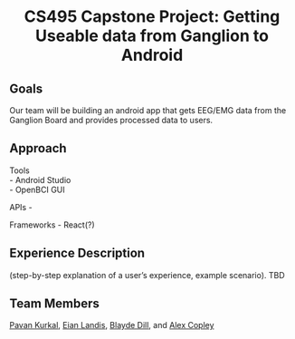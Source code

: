 <h1 align = "center">
CS495 Capstone Project: Getting Useable data from Ganglion to Android
</h1>

## Goals
Our team will be building an android app that gets EEG/EMG data from the Ganglion Board and provides processed data to users.

## Approach
   Tools <br>
      - Android Studio <br>
      - OpenBCI GUI <br>
	
   APIs
      -

   Frameworks
	  - React(?)

## Experience Description
(step-by-step explanation of a user’s experience, example scenario). TBD

## Team Members
[Pavan Kurkal](mailto:pkurkal@crimson.ua.edu), [Eian Landis](mailto:ellandis@crimson.ua.edu), [Blayde Dill](mailto:badill@crimson.ua.edu), and [Alex Copley](mailto:gacopley@crimson.ua.edu)
